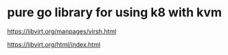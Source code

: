 # pure go library for using k8 with kvm

https://libvirt.org/manpages/virsh.html

https://libvirt.org/html/index.html
